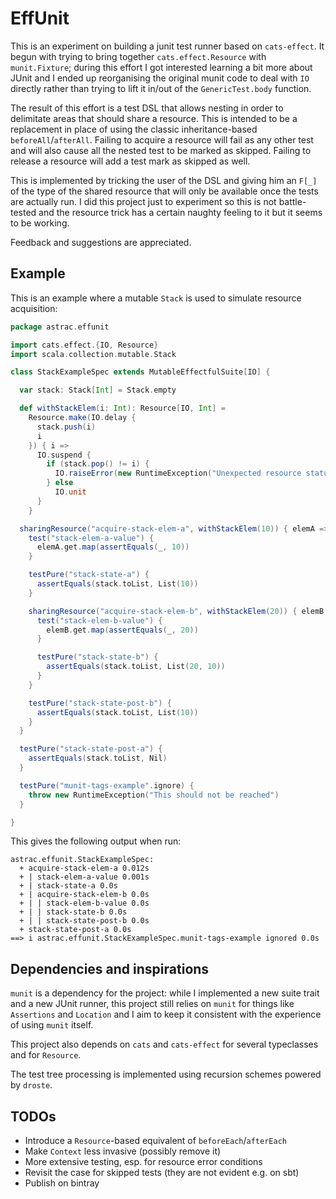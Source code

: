 # EffUnit

This is an experiment on building a junit test runner based on `cats-effect`. It begun with trying to bring together `cats.effect.Resource` with `munit.Fixture`; during this effort I got interested learning a bit more about JUnit and I ended up reorganising the original munit code to deal with `IO` directly rather than trying to lift it in/out of the `GenericTest.body` function.

The result of this effort is a test DSL that allows nesting in order to delimitate areas that should share a resource. This is intended to be a replacement in place of using the classic inheritance-based `beforeAll`/`afterAll`. Failing to acquire a resource will fail as any other test and will also cause all the nested test to be marked as skipped. Failing to release a resource will add a test mark as skipped as well.

This is implemented by tricking the user of the DSL and giving him an `F[_]` of the type of the shared resource that will only be available once the tests are actually run. I did this project just to experiment so this is not battle-tested and the resource trick has a certain naughty feeling to it but it seems to be working.

Feedback and suggestions are appreciated.

## Example

This is an example where a mutable `Stack` is used to simulate resource acquisition:

```scala
package astrac.effunit

import cats.effect.{IO, Resource}
import scala.collection.mutable.Stack

class StackExampleSpec extends MutableEffectfulSuite[IO] {

  var stack: Stack[Int] = Stack.empty

  def withStackElem(i: Int): Resource[IO, Int] =
    Resource.make(IO.delay {
      stack.push(i)
      i
    }) { i =>
      IO.suspend {
        if (stack.pop() != i) {
          IO.raiseError(new RuntimeException("Unexpected resource status"))
        } else
          IO.unit
      }
    }

  sharingResource("acquire-stack-elem-a", withStackElem(10)) { elemA =>
    test("stack-elem-a-value") {
      elemA.get.map(assertEquals(_, 10))
    }

    testPure("stack-state-a") {
      assertEquals(stack.toList, List(10))
    }

    sharingResource("acquire-stack-elem-b", withStackElem(20)) { elemB =>
      test("stack-elem-b-value") {
        elemB.get.map(assertEquals(_, 20))
      }

      testPure("stack-state-b") {
        assertEquals(stack.toList, List(20, 10))
      }
    }

    testPure("stack-state-post-b") {
      assertEquals(stack.toList, List(10))
    }
  }

  testPure("stack-state-post-a") {
    assertEquals(stack.toList, Nil)
  }

  testPure("munit-tags-example".ignore) {
    throw new RuntimeException("This should not be reached")
  }

}
```

This gives the following output when run:

```
astrac.effunit.StackExampleSpec:
  + acquire-stack-elem-a 0.012s
  + | stack-elem-a-value 0.001s
  + | stack-state-a 0.0s
  + | acquire-stack-elem-b 0.0s
  + | | stack-elem-b-value 0.0s
  + | | stack-state-b 0.0s
  + | | stack-state-post-b 0.0s
  + stack-state-post-a 0.0s 
==> i astrac.effunit.StackExampleSpec.munit-tags-example ignored 0.0s
```

## Dependencies and inspirations

`munit` is a dependency for the project: while I implemented a new suite trait and a new JUnit runner, this project still relies on `munit` for things like `Assertions` and `Location` and I aim to keep it consistent with the experience of using `munit` itself.

This project also depends on `cats` and `cats-effect` for several typeclasses and for `Resource`.

The test tree processing is implemented using recursion schemes powered by `droste`.


## TODOs

- Introduce a `Resource`-based equivalent of `beforeEach`/`afterEach`
- Make `Context` less invasive (possibly remove it)
- More extensive testing, esp. for resource error conditions
- Revisit the case for skipped tests (they are not evident e.g. on sbt)
- Publish on bintray

